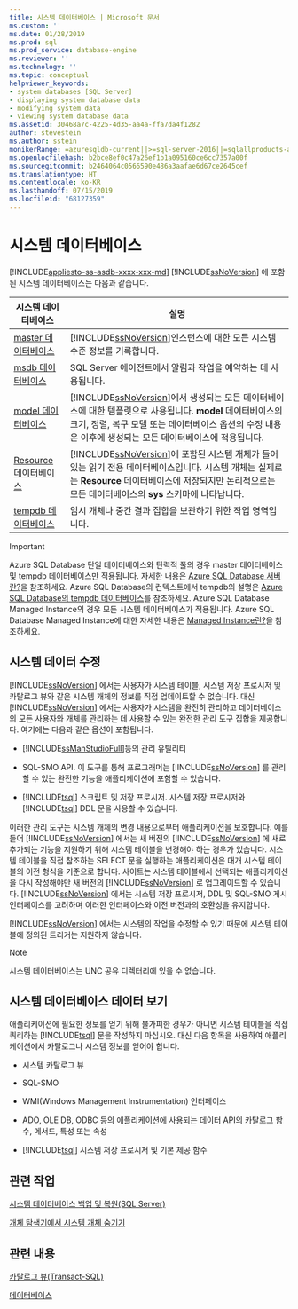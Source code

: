 ```yaml
---
title: 시스템 데이터베이스 | Microsoft 문서
ms.custom: ''
ms.date: 01/28/2019
ms.prod: sql
ms.prod_service: database-engine
ms.reviewer: ''
ms.technology: ''
ms.topic: conceptual
helpviewer_keywords:
- system databases [SQL Server]
- displaying system database data
- modifying system data
- viewing system database data
ms.assetid: 30468a7c-4225-4d35-aa4a-ffa7da4f1282
author: stevestein
ms.author: sstein
monikerRange: =azuresqldb-current||>=sql-server-2016||=sqlallproducts-allversions||>=sql-server-linux-2017||=azuresqldb-mi-current
ms.openlocfilehash: b2bce8ef0c47a26ef1b1a095160ce6cc7357a00f
ms.sourcegitcommit: b2464064c0566590e486a3aafae6d67ce2645cef
ms.translationtype: HT
ms.contentlocale: ko-KR
ms.lasthandoff: 07/15/2019
ms.locfileid: "68127359"
---
```

# <a name="system-databases"></a>시스템 데이터베이스

[!INCLUDE[appliesto-ss-asdb-xxxx-xxx-md](../../includes/appliesto-ss-asdb-xxxx-xxx-md.md)]
  [!INCLUDE[ssNoVersion](../../includes/ssnoversion-md.md)] 에 포함된 시스템 데이터베이스는 다음과 같습니다.  
  
|시스템 데이터베이스|설명|  
|---------------------|-----------------|  
|[master 데이터베이스](../../relational-databases/databases/master-database.md)|[!INCLUDE[ssNoVersion](../../includes/ssnoversion-md.md)]인스턴스에 대한 모든 시스템 수준 정보를 기록합니다.|  
|[msdb 데이터베이스](../../relational-databases/databases/msdb-database.md)|SQL Server 에이전트에서 알림과 작업을 예약하는 데 사용됩니다.|  
|[model 데이터베이스](../../relational-databases/databases/model-database.md)|[!INCLUDE[ssNoVersion](../../includes/ssnoversion-md.md)]에서 생성되는 모든 데이터베이스에 대한 템플릿으로 사용됩니다. **model** 데이터베이스의 크기, 정렬, 복구 모델 또는 데이터베이스 옵션의 수정 내용은 이후에 생성되는 모든 데이터베이스에 적용됩니다.|  
|[Resource 데이터베이스](../../relational-databases/databases/resource-database.md)|[!INCLUDE[ssNoVersion](../../includes/ssnoversion-md.md)]에 포함된 시스템 개체가 들어 있는 읽기 전용 데이터베이스입니다. 시스템 개체는 실제로는 **Resource** 데이터베이스에 저장되지만 논리적으로는 모든 데이터베이스의 **sys** 스키마에 나타납니다.|  
|[tempdb 데이터베이스](../../relational-databases/databases/tempdb-database.md)|임시 개체나 중간 결과 집합을 보관하기 위한 작업 영역입니다.|  

> [!IMPORTANT]
> Azure SQL Database 단일 데이터베이스와 탄력적 풀의 경우 master 데이터베이스 및 tempdb 데이터베이스만 적용됩니다. 자세한 내용은 [Azure SQL Database 서버란?](https://docs.microsoft.com/azure/sql-database/sql-database-servers#what-is-an-azure-sql-database-server)을 참조하세요. Azure SQL Database의 컨텍스트에서 tempdb의 설명은 [Azure SQL Database의 tempdb 데이터베이스](tempdb-database.md#tempdb-database-in-sql-database)를 참조하세요. Azure SQL Database Managed Instance의 경우 모든 시스템 데이터베이스가 적용됩니다. Azure SQL Database Managed Instance에 대한 자세한 내용은 [Managed Instance란?](https://docs.microsoft.com/azure/sql-database/sql-database-managed-instance)을 참조하세요.
  
## <a name="modifying-system-data"></a>시스템 데이터 수정  
 [!INCLUDE[ssNoVersion](../../includes/ssnoversion-md.md)] 에서는 사용자가 시스템 테이블, 시스템 저장 프로시저 및 카탈로그 뷰와 같은 시스템 개체의 정보를 직접 업데이트할 수 없습니다. 대신 [!INCLUDE[ssNoVersion](../../includes/ssnoversion-md.md)] 에서는 사용자가 시스템을 완전히 관리하고 데이터베이스의 모든 사용자와 개체를 관리하는 데 사용할 수 있는 완전한 관리 도구 집합을 제공합니다. 여기에는 다음과 같은 옵션이 포함됩니다.  
  
-   [!INCLUDE[ssManStudioFull](../../includes/ssmanstudiofull-md.md)]등의 관리 유틸리티  
  
-   SQL-SMO API. 이 도구를 통해 프로그래머는 [!INCLUDE[ssNoVersion](../../includes/ssnoversion-md.md)] 를 관리할 수 있는 완전한 기능을 애플리케이션에 포함할 수 있습니다.  
  
-   [!INCLUDE[tsql](../../includes/tsql-md.md)] 스크립트 및 저장 프로시저. 시스템 저장 프로시저와 [!INCLUDE[tsql](../../includes/tsql-md.md)] DDL 문을 사용할 수 있습니다.  
  
 이러한 관리 도구는 시스템 개체의 변경 내용으로부터 애플리케이션을 보호합니다. 예를 들어 [!INCLUDE[ssNoVersion](../../includes/ssnoversion-md.md)] 에서는 새 버전의 [!INCLUDE[ssNoVersion](../../includes/ssnoversion-md.md)] 에 새로 추가되는 기능을 지원하기 위해 시스템 테이블을 변경해야 하는 경우가 있습니다. 시스템 테이블을 직접 참조하는 SELECT 문을 실행하는 애플리케이션은 대개 시스템 테이블의 이전 형식을 기준으로 합니다. 사이트는 시스템 테이블에서 선택되는 애플리케이션을 다시 작성해야만 새 버전의 [!INCLUDE[ssNoVersion](../../includes/ssnoversion-md.md)] 로 업그레이드할 수 있습니다. [!INCLUDE[ssNoVersion](../../includes/ssnoversion-md.md)] 에서는 시스템 저장 프로시저, DDL 및 SQL-SMO 게시 인터페이스를 고려하며 이러한 인터페이스와 이전 버전과의 호환성을 유지합니다.  
  
 [!INCLUDE[ssNoVersion](../../includes/ssnoversion-md.md)] 에서는 시스템의 작업을 수정할 수 있기 때문에 시스템 테이블에 정의된 트리거는 지원하지 않습니다.  
  
> [!NOTE]  
>  시스템 데이터베이스는 UNC 공유 디렉터리에 있을 수 없습니다.  
  
## <a name="viewing-system-database-data"></a>시스템 데이터베이스 데이터 보기  
 애플리케이션에 필요한 정보를 얻기 위해 불가피한 경우가 아니면 시스템 테이블을 직접 쿼리하는 [!INCLUDE[tsql](../../includes/tsql-md.md)] 문을 작성하지 마십시오. 대신 다음 항목을 사용하여 애플리케이션에서 카탈로그나 시스템 정보를 얻어야 합니다.  
  
-   시스템 카탈로그 뷰  
  
-   SQL-SMO  
  
-   WMI(Windows Management Instrumentation) 인터페이스  
  
-   ADO, OLE DB, ODBC 등의 애플리케이션에 사용되는 데이터 API의 카탈로그 함수, 메서드, 특성 또는 속성  
  
-   [!INCLUDE[tsql](../../includes/tsql-md.md)] 시스템 저장 프로시저 및 기본 제공 함수  
  
## <a name="related-tasks"></a>관련 작업  
 [시스템 데이터베이스 백업 및 복원&#40;SQL Server&#41;](../../relational-databases/backup-restore/back-up-and-restore-of-system-databases-sql-server.md)  
  
 [개체 탐색기에서 시스템 개체 숨기기](../../ssms/object/hide-system-objects-in-object-explorer.md)  
  
## <a name="related-content"></a>관련 내용  
 [카탈로그 뷰&#40;Transact-SQL&#41;](../../relational-databases/system-catalog-views/catalog-views-transact-sql.md)  
  
 [데이터베이스](../../relational-databases/databases/databases.md)  
  
  
